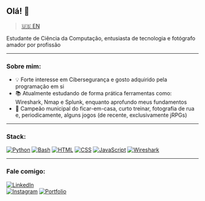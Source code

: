 ## Olá! 👋
> [🇺🇸 EN](README.md)  

Estudante de Ciência da Computação, entusiasta de tecnologia e fotógrafo amador por profissão

---

### Sobre mim:

- 💡 Forte interesse em Cibersegurança e gosto adquirido pela programação em si
- 📚 Atualmente estudando de forma prática ferramentas como: Wireshark, Nmap e Splunk, enquanto aprofundo meus fundamentos
- 🔭 Campeão municipal do ficar-em-casa, curto treinar, fotografia de rua e, periodicamente, alguns jogos (de recente, exclusivamente jRPGs)

---

### Stack:

[![Python](https://img.shields.io/badge/Python-3776AB?logo=python&logoColor=fff)](#)
[![Bash](https://img.shields.io/badge/Bash-4EAA25?logo=gnubash&logoColor=fff)](#)
[![HTML](https://img.shields.io/badge/HTML-%23E34F26.svg?logo=html5&logoColor=white)](#)
[![CSS](https://img.shields.io/badge/CSS-1572B6?logo=css3&logoColor=fff)](#)
[![JavaScript](https://img.shields.io/badge/JavaScript-F7DF1E?logo=javascript&logoColor=000)](#)
[![Wireshark](https://img.shields.io/badge/Wireshark-1679A7?logo=wireshark&logoColor=white)](#)

---

### Fale comigo:

[![LinkedIn](https://custom-icon-badges.demolab.com/badge/LinkedIn-0A66C2?logo=linkedin-white&logoColor=fff)](https://www.linkedin.com/in/markus-yoshizawa)  
[![Instagram](https://img.shields.io/badge/Instagram-%23E4405F.svg?logo=Instagram&logoColor=white)](https://www.instagram.com/yug0_)
[![Portfolio](https://img.shields.io/badge/Portfolio-%23121011.svg?logo=github&logoColor=white)](https://yshizw.github.io/portfolio)